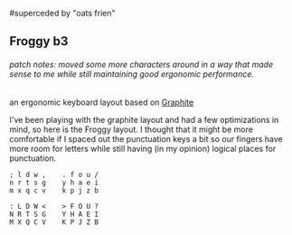 #superceded by "oats frien"

## Froggy b3
 
###### patch notes: moved some more characters around in a way that made sense to me while still maintaining good ergonomic performance.

an ergonomic keyboard layout based on [Graphite](https://github.com/rdavison/graphite-layout?tab=readme-ov-file) 

I've been playing with the graphite layout and had a few optimizations in mind, so here is the Froggy layout.
I thought that it might be more comfortable if I spaced out the punctuation keys a bit so our fingers have more 
room for letters while still having (in my opinion) logical places for punctuation.

```
; l d w ,    . f o u /
n r t s g    y h a e i
m x q c v    k p j z b

: L D W <    > F O U ?
N R T S G    Y H A E I
M X Q C V    K P J Z B
```
